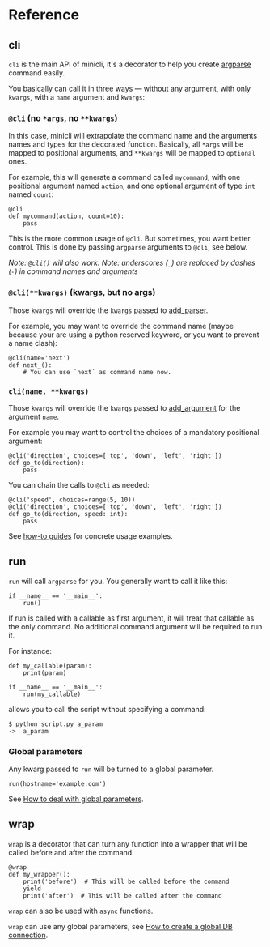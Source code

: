 # Reference

## cli

`cli` is the main API of minicli, it's a decorator to help you create
[argparse](https://docs.python.org/3/library/argparse.html) command easily.

You basically can call it in three ways — without any argument, with only `kwargs`,
with a `name` argument and `kwargs`:


### `@cli` (no `*args`, no `**kwargs`)

In this case, minicli will extrapolate the command name and the arguments names
and types for the decorated function. Basically, all `*args` will be mapped to
positional arguments, and `**kwargs` will be mapped to `optional` ones.

For example, this will generate a command called `mycommand`, with one
positional argument named `action`, and one optional argument of type `int`
named `count`:

    @cli
    def mycommand(action, count=10):
        pass

This is the more common usage of `@cli`. But sometimes, you want better
control. This is done by passing `argparse` arguments to `@cli`, see below.

*Note: `@cli()` will also work.*
*Note: underscores (`_`) are replaced by dashes (`-`) in command names and
 arguments*


### `@cli(**kwargs)` (kwargs, but no args)

Those `kwargs` will override the `kwargs` passed to
[add_parser](https://docs.python.org/3/library/argparse.html#argparse.ArgumentParser).


For example, you may want to override the command name (maybe because your are
using a python reserved keyword, or you want to prevent a name clash):

    @cli(name='next')
    def next_():
        # You can use `next` as command name now.


### `cli(name, **kwargs)`

Those `kwargs` will override the `kwargs` passed to
[add_argument](https://docs.python.org/3/library/argparse.html#argparse.ArgumentParser.add_argument)
for the argument `name`.

For example you may want to control the choices of a mandatory positional
argument:

    @cli('direction', choices=['top', 'down', 'left', 'right'])
    def go_to(direction):
        pass


You can chain the calls to `@cli` as needed:

    @cli('speed', choices=range(5, 10))
    @cli('direction', choices=['top', 'down', 'left', 'right'])
    def go_to(direction, speed: int):
        pass

See [how-to guides](how-to.md) for concrete usage examples.


## run

`run` will call `argparse` for you. You generally want to call it like this:

    if __name__ == '__main__':
        run()

If run is called with a callable as first argument, it will treat that callable as the only command.
No additional command argument will be required to run it.

For instance:

    def my_callable(param):
        print(param)
    
    if __name__ == '__main__':
        run(my_callable)
    
allows you to call the script without specifying a command:

    $ python script.py a_param
    ->  a_param


### Global parameters

Any kwarg passed to `run` will be turned to a global parameter.

    run(hostname='example.com')

See
[How to deal with global parameters](how-to.md#how-to-deal-with-global-parameters).


## wrap

`wrap` is a decorator that can turn any function into a wrapper that will be
called before and after the command.

    @wrap
    def my_wrapper():
        print('before')  # This will be called before the command
        yield
        print('after')  # This will be called after the command

`wrap` can also be used with `async` functions.

`wrap` can use any global parameters, see
[How to create a global DB connection](how-to.md#how-to-create-a-global-db-connection).
